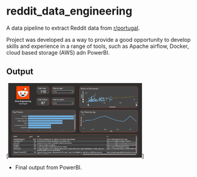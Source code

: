 # reddit_data_engineering

A data pipeline to extract Reddit data from [r/portugal](https://www.reddit.com/r/portugal/).

Project was developed as a way to provide a good opportunity to develop skills and experience in a range of tools, such as Apache airflow, Docker, cloud based storage (AWS) adn PowerBI.

## Output

[<img src="https://github.com/paulo-seixal/reddit_data_engineering/blob/main/images/dashboard.png" width=70% height=70%>]

* Final output from PowerBI.
